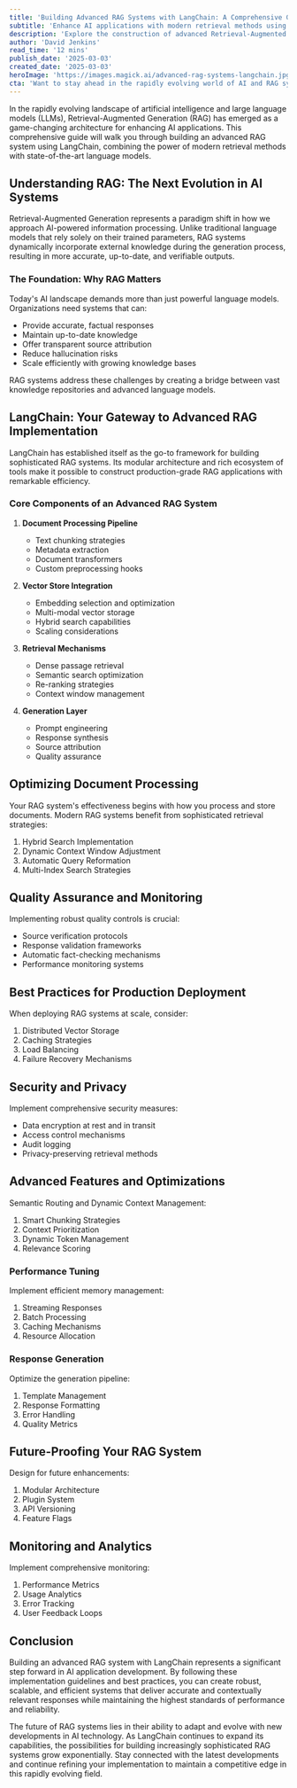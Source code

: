 ```yaml
---
title: 'Building Advanced RAG Systems with LangChain: A Comprehensive Guide'
subtitle: 'Enhance AI applications with modern retrieval methods using LangChain'
description: 'Explore the construction of advanced Retrieval-Augmented Generation (RAG) systems utilizing LangChain. This guide encompasses the full spectrum from fundamental principles to sophisticated implementation tactics, enveloping document processing, vector store integration, retrieval mechanisms, and generation layer optimization.'
author: 'David Jenkins'
read_time: '12 mins'
publish_date: '2025-03-03'
created_date: '2025-03-03'
heroImage: 'https://images.magick.ai/advanced-rag-systems-langchain.jpg'
cta: 'Want to stay ahead in the rapidly evolving world of AI and RAG systems? Follow us on LinkedIn for regular updates, expert insights, and the latest developments in LangChain implementation strategies!'
---
```


In the rapidly evolving landscape of artificial intelligence and large language models (LLMs), Retrieval-Augmented Generation (RAG) has emerged as a game-changing architecture for enhancing AI applications. This comprehensive guide will walk you through building an advanced RAG system using LangChain, combining the power of modern retrieval methods with state-of-the-art language models.

## Understanding RAG: The Next Evolution in AI Systems

Retrieval-Augmented Generation represents a paradigm shift in how we approach AI-powered information processing. Unlike traditional language models that rely solely on their trained parameters, RAG systems dynamically incorporate external knowledge during the generation process, resulting in more accurate, up-to-date, and verifiable outputs.

### The Foundation: Why RAG Matters

Today's AI landscape demands more than just powerful language models. Organizations need systems that can:
- Provide accurate, factual responses
- Maintain up-to-date knowledge
- Offer transparent source attribution
- Reduce hallucination risks
- Scale efficiently with growing knowledge bases

RAG systems address these challenges by creating a bridge between vast knowledge repositories and advanced language models.

## LangChain: Your Gateway to Advanced RAG Implementation

LangChain has established itself as the go-to framework for building sophisticated RAG systems. Its modular architecture and rich ecosystem of tools make it possible to construct production-grade RAG applications with remarkable efficiency.

### Core Components of an Advanced RAG System

1. **Document Processing Pipeline**
   - Text chunking strategies
   - Metadata extraction
   - Document transformers
   - Custom preprocessing hooks

2. **Vector Store Integration**
   - Embedding selection and optimization
   - Multi-modal vector storage
   - Hybrid search capabilities
   - Scaling considerations

3. **Retrieval Mechanisms**
   - Dense passage retrieval
   - Semantic search optimization
   - Re-ranking strategies
   - Context window management

4. **Generation Layer**
   - Prompt engineering
   - Response synthesis
   - Source attribution
   - Quality assurance

## Optimizing Document Processing

Your RAG system's effectiveness begins with how you process and store documents. Modern RAG systems benefit from sophisticated retrieval strategies:

1. Hybrid Search Implementation
2. Dynamic Context Window Adjustment
3. Automatic Query Reformation
4. Multi-Index Search Strategies

## Quality Assurance and Monitoring

Implementing robust quality controls is crucial:

- Source verification protocols
- Response validation frameworks
- Automatic fact-checking mechanisms
- Performance monitoring systems

## Best Practices for Production Deployment

When deploying RAG systems at scale, consider:

1. Distributed Vector Storage
2. Caching Strategies
3. Load Balancing
4. Failure Recovery Mechanisms

## Security and Privacy

Implement comprehensive security measures:

- Data encryption at rest and in transit
- Access control mechanisms
- Audit logging
- Privacy-preserving retrieval methods

## Advanced Features and Optimizations

Semantic Routing and Dynamic Context Management:
1. Smart Chunking Strategies
2. Context Prioritization
3. Dynamic Token Management
4. Relevance Scoring

### Performance Tuning

Implement efficient memory management:

1. Streaming Responses
2. Batch Processing
3. Caching Mechanisms
4. Resource Allocation

### Response Generation

Optimize the generation pipeline:

1. Template Management
2. Response Formatting
3. Error Handling
4. Quality Metrics

## Future-Proofing Your RAG System

Design for future enhancements:

1. Modular Architecture
2. Plugin System
3. API Versioning
4. Feature Flags

## Monitoring and Analytics

Implement comprehensive monitoring:

1. Performance Metrics
2. Usage Analytics
3. Error Tracking
4. User Feedback Loops

## Conclusion

Building an advanced RAG system with LangChain represents a significant step forward in AI application development. By following these implementation guidelines and best practices, you can create robust, scalable, and efficient systems that deliver accurate and contextually relevant responses while maintaining the highest standards of performance and reliability.

The future of RAG systems lies in their ability to adapt and evolve with new developments in AI technology. As LangChain continues to expand its capabilities, the possibilities for building increasingly sophisticated RAG systems grow exponentially. Stay connected with the latest developments and continue refining your implementation to maintain a competitive edge in this rapidly evolving field.